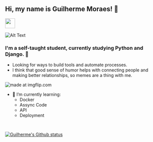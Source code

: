 ## <b>Hi, my name is Guilherme Moraes!</b> 🤠

[<img height="32" width="32" src="https://cdn.jsdelivr.net/npm/simple-icons@v4/icons/linkedin.svg" />][Linkedin]

![Alt Text](https://i.imgflip.com/1tlr1p.gif)

### I'm a self-taught student, currently studying Python and Django. 🐍
- Looking for ways to build tools and automate processes. 
- I think that good sense of humor helps with connecting people and making better relationships, so memes are a thing with me.

<img src="https://i.imgflip.com/4w8o82.jpg" title="made at imgflip.com"/>

- 🌱 I’m currently learning:
  * Docker
  * Assync Code
  * API
  * Deployment

</br>

[![Guilherme's Github status](https://github-readme-stats.vercel.app/api?username=DefRuivo)](https://github.com/anuraghazra/github-readme-stats)


[Linkedin]: https://www.linkedin.com/in/guilherme-de-matos-moraes-b471a23a/
